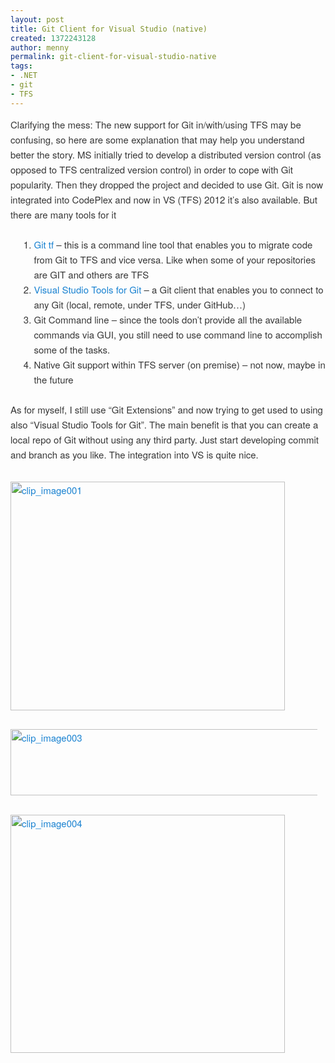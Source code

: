 ```yaml
---
layout: post
title: Git Client for Visual Studio (native)
created: 1372243128
author: menny
permalink: git-client-for-visual-studio-native
tags:
- .NET
- git
- TFS
---
```

<p style="border: 0px; font-family: 'Helvetica Neue', Helvetica, Arial, sans-serif; font-size: 15px; margin: 0px 0px 1.625em; outline: 0px; padding: 0px; vertical-align: baseline; color: rgb(55, 55, 55); line-height: 24px;">Clarifying the mess: The new support for Git in/with/using TFS may be confusing, so here are some explanation that may help you understand better the story. MS initially tried to develop a distributed version control (as opposed to TFS centralized version control) in order to cope with Git popularity. Then they dropped the project and decided to use Git. Git is now integrated into CodePlex and now in VS (TFS) 2012 it&rsquo;s also available. But there are many tools for it</p>
<ol style="border: 0px; font-family: 'Helvetica Neue', Helvetica, Arial, sans-serif; font-size: 15px; margin: 0px 0px 1.625em 2.5em; outline: 0px; padding-right: 0px; padding-left: 0px; vertical-align: baseline; list-style-position: initial; list-style-image: initial; color: rgb(55, 55, 55); line-height: 24px;">
	<li style="border: 0px; font-family: inherit; font-style: inherit; margin: 0px; outline: 0px; padding: 0px; vertical-align: baseline;">
		<a href="http://gittf.codeplex.com/" style="border: 0px; font-family: inherit; font-style: inherit; margin: 0px; outline: 0px; padding: 0px; vertical-align: baseline; color: rgb(25, 130, 209); text-decoration: none;">Git tf</a>&nbsp;&ndash; this is a command line tool that enables you to migrate code from Git to TFS and vice versa. Like when some of your repositories are GIT and others are TFS</li>
	<li style="border: 0px; font-family: inherit; font-style: inherit; margin: 0px; outline: 0px; padding: 0px; vertical-align: baseline;">
		<a href="http://visualstudiogallery.msdn.microsoft.com/abafc7d6-dcaa-40f4-8a5e-d6724bdb980c" style="border: 0px; font-family: inherit; font-style: inherit; margin: 0px; outline: 0px; padding: 0px; vertical-align: baseline; color: rgb(25, 130, 209); text-decoration: none;">Visual Studio Tools for Git</a>&nbsp;&ndash; a Git client that enables you to connect to any Git (local, remote, under TFS, under GitHub&hellip;)</li>
	<li style="border: 0px; font-family: inherit; font-style: inherit; margin: 0px; outline: 0px; padding: 0px; vertical-align: baseline;">
		Git Command line &ndash; since the tools don&rsquo;t provide all the available commands via GUI, you still need to use command line to accomplish some of the tasks.</li>
	<li style="border: 0px; font-family: inherit; font-style: inherit; margin: 0px; outline: 0px; padding: 0px; vertical-align: baseline;">
		Native Git support within TFS server (on premise) &ndash; not now, maybe in the future</li>
</ol>
<p style="border: 0px; font-family: 'Helvetica Neue', Helvetica, Arial, sans-serif; font-size: 15px; margin: 0px 0px 1.625em; outline: 0px; padding: 0px; vertical-align: baseline; color: rgb(55, 55, 55); line-height: 24px;">As for myself, I still use &ldquo;Git Extensions&rdquo; and now trying to get used to using also &ldquo;Visual Studio Tools for Git&rdquo;. The main benefit is that you can create a local repo of Git without using any third party. Just start developing commit and branch as you like. The integration into VS is quite nice.</p>
<p style="border: 0px; font-family: 'Helvetica Neue', Helvetica, Arial, sans-serif; font-size: 15px; margin: 0px 0px 1.625em; outline: 0px; padding: 0px; vertical-align: baseline; color: rgb(55, 55, 55); line-height: 24px;"><a href="http://www.onemenny.com/blog/wp-content/uploads/2013/06/clip_image001.png" style="border: 0px; font-family: inherit; font-style: inherit; margin: 0px; outline: 0px; padding: 0px; vertical-align: baseline; color: rgb(25, 130, 209); text-decoration: none;"><img alt="clip_image001" border="0" height="366" src="http://www.onemenny.com/blog/wp-content/uploads/2013/06/439x366xclip_image001_thumb.png.pagespeed.ic.h4ZcWPJWcW.png" style="border: 0px; margin-top: 0.4em; max-width: 97.5%; display: inline;" title="clip_image001" width="439" /></a></p>
<p style="border: 0px; font-family: 'Helvetica Neue', Helvetica, Arial, sans-serif; font-size: 15px; margin: 0px 0px 1.625em; outline: 0px; padding: 0px; vertical-align: baseline; color: rgb(55, 55, 55); line-height: 24px;"><a href="http://www.onemenny.com/blog/wp-content/uploads/2013/06/clip_image003.jpg" style="border: 0px; font-family: inherit; font-style: inherit; margin: 0px; outline: 0px; padding: 0px; vertical-align: baseline; color: rgb(25, 130, 209); text-decoration: none;"><img alt="clip_image003" border="0" height="106" src="http://www.onemenny.com/blog/wp-content/uploads/2013/06/549x106xclip_image003_thumb.jpg.pagespeed.ic.P2LTba5gS0.jpg" style="border: 0px; margin-top: 0.4em; max-width: 97.5%; display: inline;" title="clip_image003" width="549" /></a></p>
<p style="border: 0px; font-family: 'Helvetica Neue', Helvetica, Arial, sans-serif; font-size: 15px; margin: 0px 0px 1.625em; outline: 0px; padding: 0px; vertical-align: baseline; color: rgb(55, 55, 55); line-height: 24px;"><a href="http://www.onemenny.com/blog/wp-content/uploads/2013/06/clip_image004.png" style="border: 0px; font-family: inherit; font-style: inherit; margin: 0px; outline: 0px; padding: 0px; vertical-align: baseline; color: rgb(25, 130, 209);"><img alt="clip_image004" border="0" height="381" src="http://www.onemenny.com/blog/wp-content/uploads/2013/06/439x381xclip_image004_thumb.png.pagespeed.ic.9qF2YGPVR5.png" style="border: 0px; margin-top: 0.4em; max-width: 97.5%; display: inline;" title="clip_image004" width="439" /></a></p>
